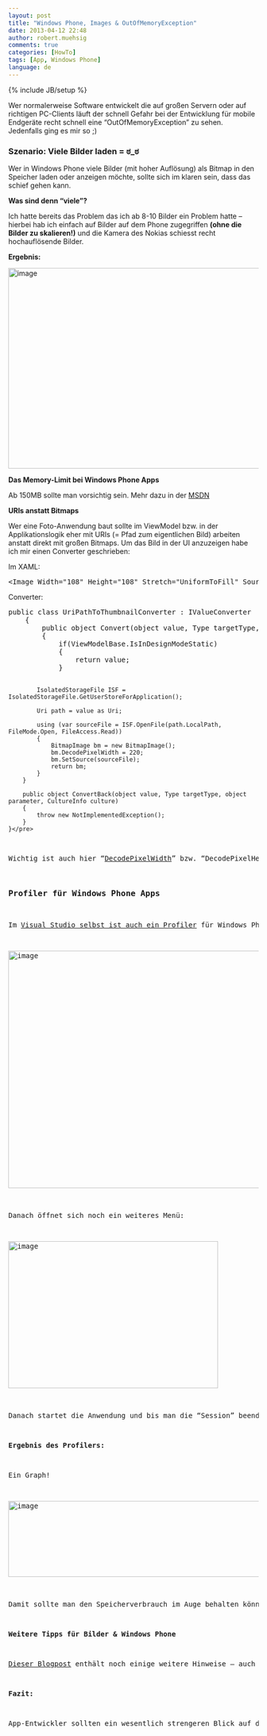 ```yaml
---
layout: post
title: "Windows Phone, Images & OutOfMemoryException"
date: 2013-04-12 22:48
author: robert.muehsig
comments: true
categories: [HowTo]
tags: [App, Windows Phone]
language: de
---
```

{% include JB/setup %}
<p>Wer normalerweise Software entwickelt die auf großen Servern oder auf richtigen PC-Clients läuft der schnell Gefahr bei der Entwicklung für mobile Endgeräte recht schnell eine “OutOfMemoryException” zu sehen. Jedenfalls ging es mir so ;)</p> <h3>Szenario: Viele Bilder laden = ಠ_ಠ</h3> <p>Wer in Windows Phone viele Bilder (mit hoher Auflösung) als Bitmap in den Speicher laden oder anzeigen möchte, sollte sich im klaren sein, dass das schief gehen kann.</p> <p><strong>Was sind denn “viele”?</strong></p> <p>Ich hatte bereits das Problem das ich ab 8-10 Bilder ein Problem hatte – hierbei hab ich einfach auf Bilder auf dem Phone zugegriffen <strong>(ohne die Bilder zu skalieren!)</strong> und die Kamera des Nokias schiesst recht hochauflösende Bilder.</p> <p><strong>Ergebnis:</strong></p> <p><a href="{{BASE_PATH}}/assets/wp-images/image1816.png"><img title="image" style="border-left-width: 0px; border-right-width: 0px; border-bottom-width: 0px; display: inline; border-top-width: 0px" border="0" alt="image" src="{{BASE_PATH}}/assets/wp-images/image_thumb969.png" width="581" height="404"></a> </p> <p><strong>Das Memory-Limit bei Windows Phone Apps</strong></p> <p>Ab 150MB sollte man vorsichtig sein. Mehr dazu in der <a href="http://msdn.microsoft.com/en-us/library/windowsphone/develop/jj681682(v=vs.105).aspx">MSDN</a></p> <p><strong>URIs anstatt Bitmaps</strong></p> <p>Wer eine Foto-Anwendung baut sollte im ViewModel bzw. in der Applikationslogik eher mit URIs (= Pfad zum eigentlichen Bild) arbeiten anstatt direkt mit großen Bitmaps. Um das Bild in der UI anzuzeigen habe ich mir einen Converter geschrieben:</p> <p>Im XAML:</p><pre class="brush: csharp; auto-links: true; collapse: false; first-line: 1; gutter: true; html-script: false; light: false; ruler: false; smart-tabs: true; tab-size: 4; toolbar: true;">&lt;Image Width="108" Height="108" Stretch="UniformToFill" Source="{Binding PhotoSource, Converter={StaticResource UriPathToThumbnailConverter}}" /&gt;</pre>
<p>Converter:</p><pre class="brush: csharp; auto-links: true; collapse: false; first-line: 1; gutter: true; html-script: false; light: false; ruler: false; smart-tabs: true; tab-size: 4; toolbar: true;">public class UriPathToThumbnailConverter : IValueConverter
    {
        public object Convert(object value, Type targetType, object parameter, System.Globalization.CultureInfo culture)
        {
            if(ViewModelBase.IsInDesignModeStatic)
            {
                return value;
            }

            IsolatedStorageFile ISF = IsolatedStorageFile.GetUserStoreForApplication();

            Uri path = value as Uri;

            using (var sourceFile = ISF.OpenFile(path.LocalPath, FileMode.Open, FileAccess.Read))
            {
                BitmapImage bm = new BitmapImage();
                bm.DecodePixelWidth = 220;
                bm.SetSource(sourceFile);
                return bm;
            }
        }

        public object ConvertBack(object value, Type targetType, object parameter, CultureInfo culture)
        {
            throw new NotImplementedException();
        }
    }</pre>
<p>Wichtig ist auch hier “<a href="http://msdn.microsoft.com/en-us/library/system.windows.media.imaging.bitmapimage.decodepixelwidth.aspx">DecodePixelWidth</a>” bzw. “DecodePixelHeight” zu setzen – damit kann wird das Bild auf eine bestimmte größe festgelegt und ich hatte die Memory Probleme in den Griff bekommen.</p>
<h3><strong>Profiler für Windows Phone Apps</strong> </h3>
<p>Im <a href="http://msdn.microsoft.com/en-us/library/windowsphone/develop/jj215908(v=vs.105).aspx">Visual Studio selbst ist auch ein Profiler</a> für Windows Phone Apps enthalten:</p>
<p><a href="{{BASE_PATH}}/assets/wp-images/image1817.png"><img title="image" style="border-top: 0px; border-right: 0px; border-bottom: 0px; border-left: 0px; display: inline" border="0" alt="image" src="{{BASE_PATH}}/assets/wp-images/image_thumb970.png" width="558" height="478"></a> </p>
<p>Danach öffnet sich noch ein weiteres Menü:</p>
<p><a href="{{BASE_PATH}}/assets/wp-images/image1818.png"><img title="image" style="border-top: 0px; border-right: 0px; border-bottom: 0px; border-left: 0px; display: inline" border="0" alt="image" src="{{BASE_PATH}}/assets/wp-images/image_thumb971.png" width="422" height="296"></a> </p>
<p>Danach startet die Anwendung und bis man die “Session” beendet werden Daten aufgenommen.</p>
<p><strong>Ergebnis des Profilers:</strong></p>
<p>Ein Graph!</p>
<p><a href="{{BASE_PATH}}/assets/wp-images/image1819.png"><img title="image" style="border-top: 0px; border-right: 0px; border-bottom: 0px; border-left: 0px; display: inline" border="0" alt="image" src="{{BASE_PATH}}/assets/wp-images/image_thumb972.png" width="545" height="153"></a> </p>
<p>Damit sollte man den Speicherverbrauch im Auge behalten können und optimieren.</p>
<p><strong>Weitere Tipps für Bilder &amp; Windows Phone</strong></p>
<p><a href="http://blogs.msdn.com/b/swick/archive/2011/04/07/image-tips-for-windows-phone-7.aspx">Dieser Blogpost</a> enthält noch einige weitere Hinweise – auch wenn er mit Windows Phone 7 betitelt ist, scheint es nach wie vor zuzutreffen. Weitere Tipps findet man auch <a href="http://msdn.microsoft.com/en-us/library/windowsphone/develop/ff967560(v=vs.105).aspx">in der MSDN</a>.</p>
<p><strong>Fazit:</strong></p>
<p>App-Entwickler sollten ein wesentlich strengeren Blick auf die Performance- und Memory-Werte der Anwendung schauen da man sehr leicht das System ausreizen kann. Mit den Hinweisen konnte ich jedenfalls meine Memory Probleme lösen ;)</p>
